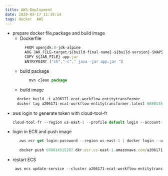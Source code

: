 ```yaml
---
title: AWS-Deployment
date: 2020-03-17 11:19:14
tags: docker  AWS
---
```


* prepare docker file,package and build image
  * Dockerfile
    ```javascript 
      FROM openjdk:8-jdk-alpine
      ARG JAR_FILE=target/${build-final-name}-${build-version}-SNAPSHOT.jar
      COPY ${JAR_FILE} app.jar
      ENTRYPOINT ["sh","-c"," java -jar app.jar "]
    ```
  * build package
    ```javascript
        mvn clean package
    ```
  * build image
   ```javascript
     docker build -t a206171-ecat-workflow-entitytransformer .
     docker tag a206171-ecat-workflow-entitytransformer:latest 608014515287.dkr.ecr.us-east-1.amazonaws.com/a206171-ecat-workflow-entitytransformer:latest
   ```
* aws login to generate token with cloud-tool-fr
    ```javascript
    cloud-tool-fr --region us-east-1 --profile default login --account-id "608014515287" --role "human-role/200016-PowerUser" --username "MGMT\MC267998" --password "rU3X96CwgSyqs6Yr"
* login in  ECR and push image
   ```javascript
      aws ecr get-login-password --region us-east-1 | docker login --username AWS --password-stdin 608014515287.dkr.ecr.us-east-1.amazonaws.com/a206171-ecat-workflow-entitytransformer
    
      docker push 608014515287.dkr.ecr.us-east-1.amazonaws.com/a206171-ecat-workflow-entitytransformer:latest
   ```
* restart ECS
  ```javascript  
   aws ecs update-service --cluster a206171-ecat-workflow-entitytransformer-cluster --service a206171-ecat-workflow-entitytransformer-service --force-new-deployment
  ```